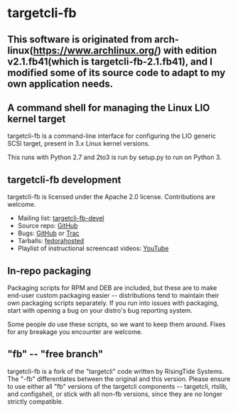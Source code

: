 targetcli-fb
============

This software is originated from arch-linux(https://www.archlinux.org/) with edition v2.1.fb41(which is targetcli-fb-2.1.fb41), and I modified some of its source code to adapt to my own application needs.
--------------------------------------------------------

A command shell for managing the Linux LIO kernel target
--------------------------------------------------------
targetcli-fb is a command-line interface for configuring the LIO generic
SCSI target, present in 3.x Linux kernel versions.

This runs with Python 2.7 and 2to3 is run by setup.py to run on Python 3.

targetcli-fb development
------------------------
targetcli-fb is licensed under the Apache 2.0 license. Contributions are welcome.

 * Mailing list: [targetcli-fb-devel](https://lists.fedorahosted.org/mailman/listinfo/targetcli-fb-devel)
 * Source repo: [GitHub](https://github.com/agrover/targetcli-fb)
 * Bugs: [GitHub](https://github.com/agrover/targetcli-fb/issues) or [Trac](https://fedorahosted.org/targetcli-fb/)
 * Tarballs: [fedorahosted](https://fedorahosted.org/releases/t/a/targetcli-fb/)
 * Playlist of instructional screencast videos: [YouTube](https://www.youtube.com/playlist?list=PLC2C75481A3ABB067)

In-repo packaging
-----------------
Packaging scripts for RPM and DEB are included, but these are to make end-user
custom packaging easier -- distributions tend to maintain their own packaging
scripts separately. If you run into issues with packaging, start with opening
a bug on your distro's bug reporting system.

Some people do use these scripts, so we want to keep them around. Fixes for
any breakage you encounter are welcome.

"fb" -- "free branch"
---------------------

targetcli-fb is a fork of the "targetcli" code written by RisingTide Systems.
The "-fb" differentiates between the original and this version.
Please ensure to use either all "fb" versions of the targetcli components --
targetcli, rtslib, and configshell, or stick with all non-fb versions, since
they are no longer strictly compatible.
